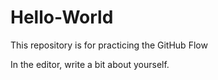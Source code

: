 # Hello-World
This repository is for practicing the GitHub Flow

In the editor, write a bit about yourself.
